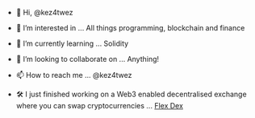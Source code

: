 - 👋 Hi, @kez4twez
- 👀 I’m interested in ... All things programming, blockchain and finance
- 🌱 I’m currently learning ... Solidity
- 💞️ I’m looking to collaborate on ... Anything!
- 📫 How to reach me ... @kez4twez

- 🛠 I just finished working on a Web3 enabled decentralised exchange where you can swap cryptocurrencies  ... [Flex Dex](http://flex-dex.xyz/)

<!---
kez4twez/kez4twez is a ✨ special ✨ repository because its `README.md` (this file) appears on your GitHub profile.
You can click the Preview link to take a look at your changes.
--->
